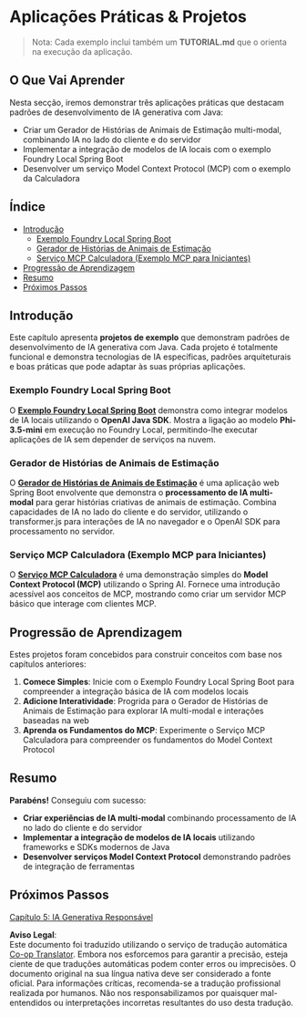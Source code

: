 <!--
CO_OP_TRANSLATOR_METADATA:
{
  "original_hash": "da1b6d87b8a73306b29f9a1bdd681221",
  "translation_date": "2025-07-21T16:31:42+00:00",
  "source_file": "04-PracticalSamples/README.md",
  "language_code": "pt"
}
-->
# Aplicações Práticas & Projetos

> Nota: Cada exemplo inclui também um **TUTORIAL.md** que o orienta na execução da aplicação.

## O Que Vai Aprender
Nesta secção, iremos demonstrar três aplicações práticas que destacam padrões de desenvolvimento de IA generativa com Java:
- Criar um Gerador de Histórias de Animais de Estimação multi-modal, combinando IA no lado do cliente e do servidor
- Implementar a integração de modelos de IA locais com o exemplo Foundry Local Spring Boot
- Desenvolver um serviço Model Context Protocol (MCP) com o exemplo da Calculadora

## Índice

- [Introdução](../../../04-PracticalSamples)
  - [Exemplo Foundry Local Spring Boot](../../../04-PracticalSamples)
  - [Gerador de Histórias de Animais de Estimação](../../../04-PracticalSamples)
  - [Serviço MCP Calculadora (Exemplo MCP para Iniciantes)](../../../04-PracticalSamples)
- [Progressão de Aprendizagem](../../../04-PracticalSamples)
- [Resumo](../../../04-PracticalSamples)
- [Próximos Passos](../../../04-PracticalSamples)

## Introdução

Este capítulo apresenta **projetos de exemplo** que demonstram padrões de desenvolvimento de IA generativa com Java. Cada projeto é totalmente funcional e demonstra tecnologias de IA específicas, padrões arquiteturais e boas práticas que pode adaptar às suas próprias aplicações.

### Exemplo Foundry Local Spring Boot

O **[Exemplo Foundry Local Spring Boot](foundrylocal/README.md)** demonstra como integrar modelos de IA locais utilizando o **OpenAI Java SDK**. Mostra a ligação ao modelo **Phi-3.5-mini** em execução no Foundry Local, permitindo-lhe executar aplicações de IA sem depender de serviços na nuvem.

### Gerador de Histórias de Animais de Estimação

O **[Gerador de Histórias de Animais de Estimação](petstory/README.md)** é uma aplicação web Spring Boot envolvente que demonstra o **processamento de IA multi-modal** para gerar histórias criativas de animais de estimação. Combina capacidades de IA no lado do cliente e do servidor, utilizando o transformer.js para interações de IA no navegador e o OpenAI SDK para processamento no servidor.

### Serviço MCP Calculadora (Exemplo MCP para Iniciantes)

O **[Serviço MCP Calculadora](mcp/calculator/README.md)** é uma demonstração simples do **Model Context Protocol (MCP)** utilizando o Spring AI. Fornece uma introdução acessível aos conceitos de MCP, mostrando como criar um servidor MCP básico que interage com clientes MCP.

## Progressão de Aprendizagem

Estes projetos foram concebidos para construir conceitos com base nos capítulos anteriores:

1. **Comece Simples**: Inicie com o Exemplo Foundry Local Spring Boot para compreender a integração básica de IA com modelos locais
2. **Adicione Interatividade**: Progrida para o Gerador de Histórias de Animais de Estimação para explorar IA multi-modal e interações baseadas na web
3. **Aprenda os Fundamentos do MCP**: Experimente o Serviço MCP Calculadora para compreender os fundamentos do Model Context Protocol

## Resumo

**Parabéns!** Conseguiu com sucesso:

- **Criar experiências de IA multi-modal** combinando processamento de IA no lado do cliente e do servidor
- **Implementar a integração de modelos de IA locais** utilizando frameworks e SDKs modernos de Java
- **Desenvolver serviços Model Context Protocol** demonstrando padrões de integração de ferramentas

## Próximos Passos

[Capítulo 5: IA Generativa Responsável](../05-ResponsibleGenAI/README.md)

**Aviso Legal**:  
Este documento foi traduzido utilizando o serviço de tradução automática [Co-op Translator](https://github.com/Azure/co-op-translator). Embora nos esforcemos para garantir a precisão, esteja ciente de que traduções automáticas podem conter erros ou imprecisões. O documento original na sua língua nativa deve ser considerado a fonte oficial. Para informações críticas, recomenda-se a tradução profissional realizada por humanos. Não nos responsabilizamos por quaisquer mal-entendidos ou interpretações incorretas resultantes do uso desta tradução.